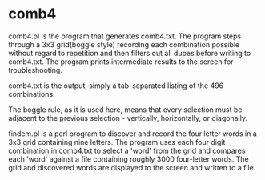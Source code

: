 # comb4
comb4.pl is the program that generates comb4.txt. The program steps through a 3x3 grid(boggle style) recording each combination possible without regard to repetition and then filters out all dupes before writing to comb4.txt. The program prints intermediate results to the screen for troubleshooting.

comb4.txt is the output, simply a tab-separated listing of the 496 combinations.

The boggle rule, as it is used here, means that every selection must be adjacent to the previous selection - vertically, horizontally, or diagonally.

findem.pl is a perl program to discover and record the four letter words in a 3x3 grid containing nine letters. The program uses each four digit combination in comb4.txt to select a 'word' from the grid and compares each 'word' against a file containing roughly 3000 four-letter words. The grid and discovered words are displayed to the screen and written to a file.
